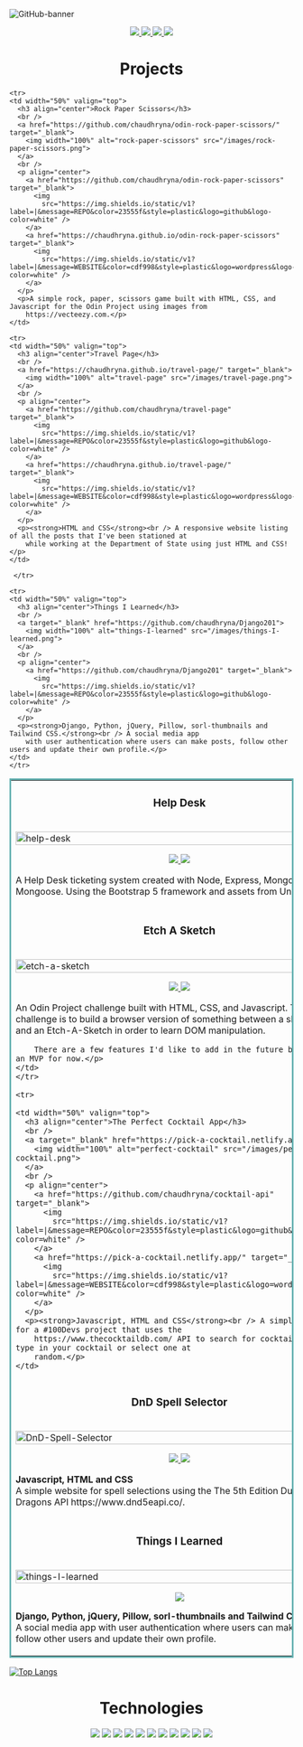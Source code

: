 ![GitHub-banner](https://user-images.githubusercontent.com/19597150/170040589-92e5d106-719b-4455-b7b2-4bf69279f52e.jpeg)

<p align="center">
  <a href="https://nancychaudhry.com" target="_blank">
    <img
      src="https://img.shields.io/static/v1?label=|&message=WEBSITE&color=23555f&style=plastic&logo=react&logo-color=white" />
  </a>
  <a href="https://www.linkedin.com/in/nancy-chaudhry14/" target="_blank">
    <img
      src="https://img.shields.io/static/v1?label=|&message=LINKED-IN&color=cdf998&style=plastic&logo=linkedin&logo-color=white" />
  </a>
  <a href="https://twitter.com/Ch14Nancy" target="_blank">
    <img
      src="https://img.shields.io/static/v1?label=|&message=TWITTER&color=23555f&style=plastic&logo=twitter&logo-color=white" />
  </a>
  <a href="https://angel.co/u/nancy-chaudhry" target="_blank">
    <img
      src="https://img.shields.io/static/v1?label=|&message=ANGEL-LIST&color=cdf998&style=plastic&logo=angellist&logo-color=white" />
  </a>
</p>

<h1 align="center">Projects</h1>

<table bordercolor="#66b2b2">
  <tr>
    <td width="50%" valign="top">
      <h3 align="center">Help Desk</h3>
      <br />
      <a href="https://github.com/chaudhryna/help-desk/" target="_blank">
        <img width="100%" alt="help-desk" src=" ">
      </a>
      <br />
      <p align="center">
        <a href="https://github.com/chaudhryna/help-desk" target="_blank">
          <img
            src="https://img.shields.io/static/v1?label=|&message=REPO&color=23555f&style=plastic&logo=github&logo-color=white" />
        </a>
        <a href="https://chaudhryna.github.io/help-desk" target="_blank">
          <img
            src="https://img.shields.io/static/v1?label=|&message=WEBSITE&color=cdf998&style=plastic&logo=wordpress&logo-color=white" />
        </a>
      </p>
      <p>A Help Desk ticketing system created with Node, Express, MongoDb, and Mongoose. Using the Bootstrap 5 framework and assets from Undraw.</p>
    </td>
    </tr>
    
    <tr>
    <td width="50%" valign="top">
      <h3 align="center">Rock Paper Scissors</h3>
      <br />
      <a href="https://github.com/chaudhryna/odin-rock-paper-scissors/" target="_blank">
        <img width="100%" alt="rock-paper-scissors" src="/images/rock-paper-scissors.png">
      </a>
      <br />
      <p align="center">
        <a href="https://github.com/chaudhryna/odin-rock-paper-scissors" target="_blank">
          <img
            src="https://img.shields.io/static/v1?label=|&message=REPO&color=23555f&style=plastic&logo=github&logo-color=white" />
        </a>
        <a href="https://chaudhryna.github.io/odin-rock-paper-scissors" target="_blank">
          <img
            src="https://img.shields.io/static/v1?label=|&message=WEBSITE&color=cdf998&style=plastic&logo=wordpress&logo-color=white" />
        </a>
      </p>
      <p>A simple rock, paper, scissors game built with HTML, CSS, and Javascript for the Odin Project using images from
        https://vecteezy.com.</p>
    </td>
  </tr>

  <tr>
    <td width="50%" valign="top">
      <h3 align="center">Etch A Sketch</h3>
      <br />
      <a href="https://github.com/chaudhryna/etch-a-sketch" target="_blank">
        <img width="100%" alt="etch-a-sketch" src="/images/etch-a-sketch.png">
      </a>
      <br />
      <p align="center">
        <a href="https://github.com/chaudhryna/etch-a-sketch" target="_blank">
          <img
            src="https://img.shields.io/static/v1?label=|&message=REPO&color=23555f&style=plastic&logo=github&logo-color=white" />
        </a>
        <a href="https://chaudhryna.github.io/etch-a-sketch/" target="_blank">
          <img
            src="https://img.shields.io/static/v1?label=|&message=WEBSITE&color=cdf998&style=plastic&logo=wordpress&logo-color=white" />
        </a>
      </p>
      <p>An Odin Project challenge built with HTML, CSS, and Javascript. The challenge is to build a browser version of
        something between a sketchpad and an Etch-A-Sketch in order to learn DOM manipulation.

        There are a few features I'd like to add in the future but this is an MVP for now.</p>
    </td>
    </tr>
    
    <tr>

    <td width="50%" valign="top">
      <h3 align="center">The Perfect Cocktail App</h3>
      <br />
      <a target="_blank" href="https://pick-a-cocktail.netlify.app/">
        <img width="100%" alt="perfect-cocktail" src="/images/perfect-cocktail.png">
      </a>
      <br />
      <p align="center">
        <a href="https://github.com/chaudhryna/cocktail-api" target="_blank">
          <img
            src="https://img.shields.io/static/v1?label=|&message=REPO&color=23555f&style=plastic&logo=github&logo-color=white" />
        </a>
        <a href="https://pick-a-cocktail.netlify.app/" target="_blank">
          <img
            src="https://img.shields.io/static/v1?label=|&message=WEBSITE&color=cdf998&style=plastic&logo=wordpress&logo-color=white" />
        </a>
      </p>
      <p><strong>Javascript, HTML and CSS</strong><br /> A simple website for a #100Devs project that uses the
        https://www.thecocktaildb.com/ API to search for cocktails. You can type in your cocktail or select one at
        random.</p>
    </td>
  </tr>

  <tr>
    <td width="50%" valign="top">
      <h3 align="center">DnD Spell Selector</h3>
      <br />
      <a href="https://dnd-spell-selector.netlify.app/" target="_blank">
        <img width="100%" alt="DnD-Spell-Selector" src="/images/DnD-Spell-Selector.png">
      </a>
      <br />
      <p align="center">
        <a href="https://github.com/chaudhryna/DnD-API-Spell-Selector" target="_blank">
          <img
            src="https://img.shields.io/static/v1?label=|&message=REPO&color=23555f&style=plastic&logo=github&logo-color=white" />
        </a>
        <a href="https://dnd-spell-selector.netlify.app/" target="_blank">
          <img
            src="https://img.shields.io/static/v1?label=|&message=WEBSITE&color=cdf998&style=plastic&logo=wordpress&logo-color=white" />
        </a>
      </p>
      <p><strong>Javascript, HTML and CSS</strong> <br />A simple website for spell selections using the The 5th Edition
        Dungeons and Dragons API https://www.dnd5eapi.co/.</p>
    </td>
</tr>
    
    <tr>
    <td width="50%" valign="top">
      <h3 align="center">Travel Page</h3>
      <br />
      <a href="https://chaudhryna.github.io/travel-page/" target="_blank">
        <img width="100%" alt="travel-page" src="/images/travel-page.png">
      </a>
      <br />
      <p align="center">
        <a href="https://github.com/chaudhryna/travel-page" target="_blank">
          <img
            src="https://img.shields.io/static/v1?label=|&message=REPO&color=23555f&style=plastic&logo=github&logo-color=white" />
        </a>
        <a href="https://chaudhryna.github.io/travel-page/" target="_blank">
          <img
            src="https://img.shields.io/static/v1?label=|&message=WEBSITE&color=cdf998&style=plastic&logo=wordpress&logo-color=white" />
        </a>
      </p>
      <p><strong>HTML and CSS</strong><br /> A responsive website listing of all the posts that I've been stationed at
        while working at the Department of State using just HTML and CSS!</p>
    </td>
  </tr>

  <tr>
    <td width="50%" valign="top">
      <h3 align="center">Things I Learned</h3>
      <br />
      <a target="_blank" href="https://github.com/chaudhryna/Django201">
        <img width="100%" alt="things-I-learned" src="/images/things-I-learned.png">
      </a>
      <br />
      <p align="center">
        <a href="https://github.com/chaudhryna/Django201" target="_blank">
          <img
            src="https://img.shields.io/static/v1?label=|&message=REPO&color=23555f&style=plastic&logo=github&logo-color=white" />
        </a>
      </p>
      <p><strong>Django, Python, jQuery, Pillow, sorl-thumbnails and Tailwind CSS.</strong><br /> A social media app
        with user authentication where users can make posts, follow other users and update their own profile.</p>
    </td>
      
     </tr>
    
    <tr>
    <td width="50%" valign="top">
      <h3 align="center">Things I Learned</h3>
      <br />
      <a target="_blank" href="https://github.com/chaudhryna/Django201">
        <img width="100%" alt="things-I-learned" src="/images/things-I-learned.png">
      </a>
      <br />
      <p align="center">
        <a href="https://github.com/chaudhryna/Django201" target="_blank">
          <img
            src="https://img.shields.io/static/v1?label=|&message=REPO&color=23555f&style=plastic&logo=github&logo-color=white" />
        </a>
      </p>
      <p><strong>Django, Python, jQuery, Pillow, sorl-thumbnails and Tailwind CSS.</strong><br /> A social media app
        with user authentication where users can make posts, follow other users and update their own profile.</p>
    </td>
    </tr>
   
</table>

[![Top
Langs](https://github-readme-stats.vercel.app/api/top-langs/?username=chaudhryna&layout=compact)](https://github.com/chaudhryna/github-readme-stats)

<h1 align="center">Technologies</h1>

<p align="center">
  <img src="https://img.shields.io/static/v1?label=|&message=HTML5&color=23555f&style=plastic&logo=html5" />
  <img src="https://img.shields.io/static/v1?label=|&message=CSS3&color=285f65&style=plastic&logo=css3" />
  <img src="https://img.shields.io/static/v1?label=|&message=SASS&color=2b625f&style=plastic&logo=sass" />
  <img src="https://img.shields.io/static/v1?label=|&message=BOOTSTRAP&color=316c5e&style=plastic&logo=bootstrap" />
  <img src="https://img.shields.io/static/v1?label=|&message=JAVASCRIPT&color=3c7f5d&style=plastic&logo=javascript" />
  <img src="https://img.shields.io/static/v1?label=|&message=REACT.JS&color=4a935c&style=plastic&logo=react" />
  <!--     <img src="https://img.shields.io/static/v1?label=|&message=TYPESCRIPT&color=4a935c&style=plastic&logo=typescript"/> -->
  <img src="https://img.shields.io/static/v1?label=|&message=PYTHON&color=52985b&style=plastic&logo=python" />
  <img src="https://img.shields.io/static/v1?label=|&message=WORDPRESS&color=cdd148&style=plastic&logo=wordpress" />
  <img src="https://img.shields.io/static/v1?label=|&message=MONGO-DB&color=cdd148&style=plastic&logo=mongodb" />
  <img src="https://img.shields.io/static/v1?label=|&message=EXPRESS&color=bbb111&style=plastic&logo=express" />
  <img src="https://img.shields.io/static/v1?label=|&message=GIT&color=cbb148&style=plastic&logo=git" />
</p>
